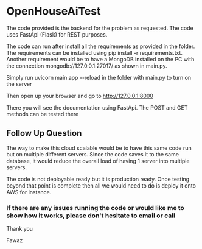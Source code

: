 # OpenHouseAiTest

The code provided is the backend for the problem as requested.
The code uses FastApi (Flask) for REST purposes.

The code can run after install all the requirements as provided in the folder.
The requirements can be installed using pip install -r requirements.txt.
Another requirement would be to have a MongoDB installed on the PC with the connection mongodb://127.0.0.1:27017/ as shown in main.py.

Simply run uvicorn main:app --reload in the folder with main.py to turn on the server

Then open up your browser and go to http://127.0.0.1:8000

There you will see the documentation using FastApi. The POST and GET methods can be tested there

## Follow Up Question
The way to make this cloud scalable would be to have this same code run but on multiple different servers. Since
the code saves it to the same database, it would reduce the overall load of having 1 server into multiple servers.

The code is not deployable ready but it is production ready. Once testing beyond that point is complete then all
we would need to do is deploy it onto AWS for instance.

### If there are any issues running the code or would like me to show how it works, please don't hesitate to email or call

Thank you

Fawaz
